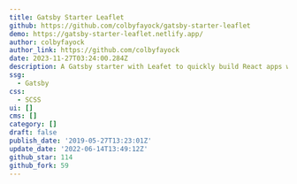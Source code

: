 ```yaml
---
title: Gatsby Starter Leaflet
github: https://github.com/colbyfayock/gatsby-starter-leaflet
demo: https://gatsby-starter-leaflet.netlify.app/
author: colbyfayock
author_link: https://github.com/colbyfayock
date: 2023-11-27T03:24:00.284Z
description: A Gatsby starter with Leafet to quickly build React apps with a map!
ssg:
  - Gatsby
css:
  - SCSS
ui: []
cms: []
category: []
draft: false
publish_date: '2019-05-27T13:23:01Z'
update_date: '2022-06-14T13:49:12Z'
github_star: 114
github_fork: 59
---
```

